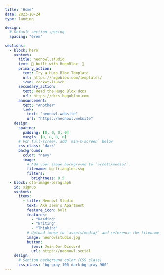 ```yaml
---
title: 'Home'
date: 2023-10-24
type: landing

design:
  # Default section spacing
  spacing: "6rem"

sections:
  - block: hero
    content:
      title: neonowl.studio
      text: 🧱 built with HugoBlox  🧱
      primary_action:
        text: Try a Hugo Blox Template
        url: https://hugoblox.com/templates/
        icon: rocket-launch
      secondary_action:
        text: Read the Hugo Blox docs
        url: https://docs.hugoblox.com
      announcement:
        text: "Another"
        link:
          text: "neonowl.website"
          url: "https://neonowl.website"
    design:
      spacing:
        padding: [0, 0, 0, 0]
        margin: [0, 0, 0, 0]
      # For full-screen, add `min-h-screen` below
      css_class: "dark"
      background:
        color: "navy"
        image:
          # Add your image background to `assets/media/`.
          filename: bg-triangles.svg
          filters:
            brightness: 0.5
  - block: cta-image-paragraph
    id: signup
    content:
      items:
        - title: Neonowl Studio
          text: AKA Jerm's Apartment
          feature_icon: bolt
          features:
            - "Reading"
            - "Writing"
            - "Thinking"
          # Upload image to `assets/media/` and reference the filename here
          image: neonowlstudio.jpg
          button:
            text: Join Our Discord
            url: https://neonowl.social
    design:
      # Section background color (CSS class)
      css_class: "bg-gray-100 dark:bg-gray-900"
---
```

